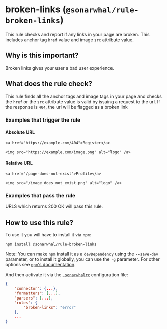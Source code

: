 # broken-links (`@sonarwhal/rule-broken-links`)

This rule checks and report if any links in your page are broken.
This includes anchor tag `href` value and image `src` attribute value.
## Why is this important?

Broken links gives your user a bad user experience.

## What does the rule check?

This rule finds all the anchor tags and image tags in your page and checks
the `href` or the `src` attribute value is valid by issuing a request to
the url. If the response is `404`, the url will be flagged as a broken link

### Examples that **trigger** the rule

#### Absolute URL
`<a href="https://example.com/404">Register</a>`

`<img src="https://example.com/image.png" alt="logo" /a>`

#### Relative URL
`<a href="/page-does-not-exist">Profile</a>`

`<img src="/image_does_not_exist.png" alt="logo" /a>`


### Examples that **pass** the rule

URLS which returns 200 OK will pass this rule.


## How to use this rule?

To use it you will have to install it via `npm`:

```bash
npm install @sonarwhal/rule-broken-links
```

Note: You can make `npm` install it as a `devDependency` using the `--save-dev`
parameter, or to install it globally, you can use the `-g` parameter. For
other options see
[`npm`'s documentation](https://docs.npmjs.com/cli/install).

And then activate it via the [`.sonarwhalrc`][sonarwhalrc]
configuration file:

```json
{
    "connector": {...},
    "formatters": [...],
    "parsers": [...],
    "rules": {
        "broken-links": "error"
    },
    ...
}
```

<!-- Link labels: -->

[sonarwhalrc]: https://sonarwhal.com/docs/user-guide/further-configuration/sonarwhalrc-formats/

